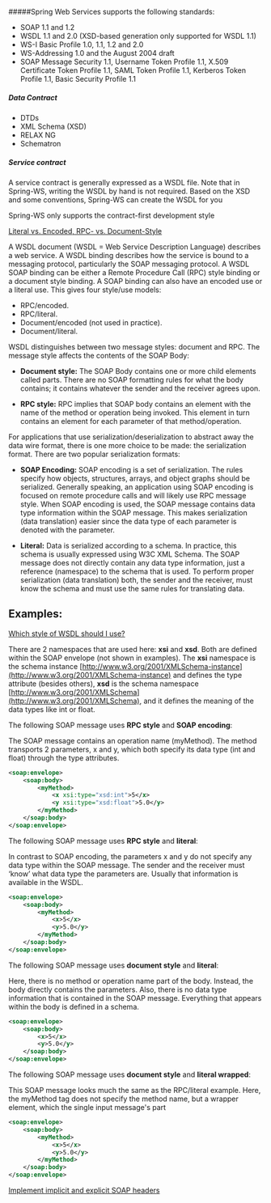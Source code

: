 #####Spring Web Services supports the following standards:

* SOAP 1.1 and 1.2
* WSDL 1.1 and 2.0 (XSD-based generation only supported for WSDL 1.1)
* WS-I Basic Profile 1.0, 1.1, 1.2 and 2.0
* WS-Addressing 1.0 and the August 2004 draft
* SOAP Message Security 1.1, Username Token Profile 1.1, X.509 Certificate Token Profile 1.1, SAML Token Profile 1.1, Kerberos Token Profile 1.1, Basic Security Profile 1.1

##### Data Contract
* DTDs
* XML Schema (XSD)
* RELAX NG
* Schematron

##### Service contract
A service contract is generally expressed as a WSDL file. Note that in Spring-WS, writing the WSDL by hand is not required. Based on the XSD and some conventions, Spring-WS can create the WSDL for you

Spring-WS only supports the contract-first development style

[Literal vs. Encoded, RPC- vs. Document-Style](https://www.ibm.com/support/knowledgecenter/en/SSB27H_6.2.0/fa2ws_ovw_soap_syntax_lit.html)

A WSDL document (WSDL = Web Service Description Language) describes a web service. A WSDL binding describes how the service is bound to a messaging protocol, particularly the SOAP messaging protocol. A WSDL SOAP binding can be either a Remote Procedure Call (RPC) style binding or a document style binding. A SOAP binding can also have an encoded use or a literal use. This gives four style/use models:

* RPC/encoded.
* RPC/literal.
* Document/encoded (not used in practice).
* Document/literal.

WSDL distinguishes between two message styles: document and RPC. The message style affects the contents of the SOAP Body:

* __Document style:__ The SOAP Body contains one or more child elements called parts. There are no SOAP formatting rules for what the body contains; it contains whatever the sender and the receiver agrees upon.


* __RPC style:__ RPC implies that SOAP body contains an element with the name of the method or operation being invoked. This element in turn contains an element for each parameter of that method/operation.

For applications that use serialization/deserialization to abstract away the data wire format, there is one more choice to be made: the serialization format. There are two popular serialization formats:

* **SOAP Encoding:** SOAP encoding is a set of serialization. The rules specify how objects, structures, arrays, and object graphs should be serialized. Generally speaking, an application using SOAP encoding is focused on remote procedure calls and will likely use RPC message style. When SOAP encoding is used, the SOAP message contains data type information within the SOAP message. This makes serialization (data translation) easier since the data type of each parameter is denoted with the parameter.


* **Literal:** Data is serialized according to a schema. In practice, this schema is usually expressed using W3C XML Schema. The SOAP message does not directly contain any data type information, just a reference (namespace) to the schema that is used. To perform proper serialization (data translation) both, the sender and the receiver, must know the schema and must use the same rules for translating data.

**Examples:**
------------
[Which style of WSDL should I use?](https://www.ibm.com/developerworks/library/ws-whichwsdl/index.html)

There are 2 namespaces that are used here: **xsi** and **xsd**. Both are defined within the SOAP envelope (not shown in examples). The **xsi** namespace is the schema instance [http://www.w3.org/2001/XMLSchema-instance](http://www.w3.org/2001/XMLSchema-instance) and defines the type attribute (besides others), **xsd** is the schema namespace [http://www.w3.org/2001/XMLSchema](http://www.w3.org/2001/XMLSchema), and it defines the meaning of the data types like int or float.

The following SOAP message uses **RPC style** and **SOAP encoding**:

The SOAP message contains an operation name (myMethod). The method transports 2 parameters, x and y, which both specify its data type (int and float) through the type attributes.

```xml
<soap:envelope>
    <soap:body>
        <myMethod>
            <x xsi:type="xsd:int">5</x>
            <y xsi:type="xsd:float">5.0</y>
        </myMethod>
    </soap:body>
</soap:envelope>
```
The following SOAP message uses **RPC style** and **literal**:

In contrast to SOAP encoding, the parameters x and y do not specify any data type within the SOAP message. The sender and the receiver must ‘know’ what data type the parameters are. Usually that information is available in the WSDL.

```xml
<soap:envelope>
    <soap:body>
        <myMethod>
            <x>5</x>
            <y>5.0</y>
        </myMethod>
    </soap:body>
</soap:envelope>
```
The following SOAP message uses **document style** and **literal**:

Here, there is no method or operation name part of the body. Instead, the body directly contains the parameters. Also, there is no data type information that is contained in the SOAP message. Everything that appears within the body is defined in a schema.

```xml
<soap:envelope>
    <soap:body>
        <x>5</x>
        <y>5.0</y>
    </soap:body>
</soap:envelope>
```

The following SOAP message uses **document style** and **literal wrapped**:

This SOAP message looks much the same as the RPC/literal example. Here, the myMethod tag does not specify the method name, but a wrapper element, which the single input message's part 

```xml
<soap:envelope>
    <soap:body>
        <myMethod>
            <x>5</x>
            <y>5.0</y>
        </myMethod>
    </soap:body>
</soap:envelope>
```


[Implement implicit and explicit SOAP headers](https://www.ibm.com/developerworks/library/ws-tip-headers/index.html)
